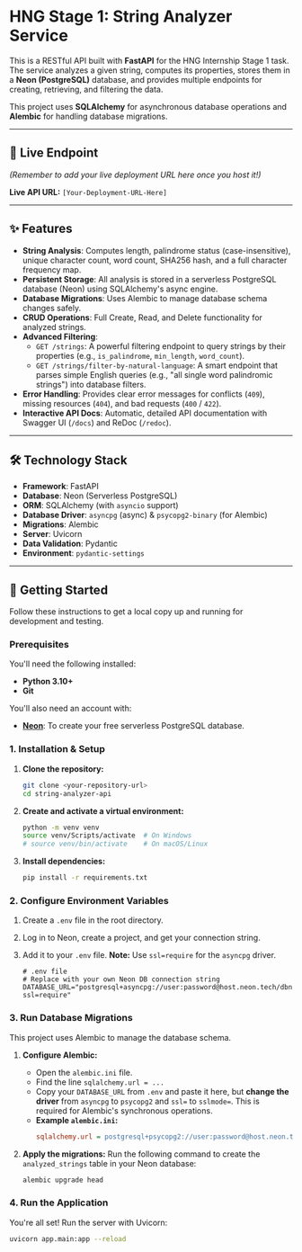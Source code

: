 # HNG Stage 1: String Analyzer Service

This is a RESTful API built with **FastAPI** for the HNG Internship Stage 1 task. The service analyzes a given string, computes its properties, stores them in a **Neon (PostgreSQL)** database, and provides multiple endpoints for creating, retrieving, and filtering the data.

This project uses **SQLAlchemy** for asynchronous database operations and **Alembic** for handling database migrations.

---

## 🚀 Live Endpoint

*(Remember to add your live deployment URL here once you host it!)*

**Live API URL:** `[Your-Deployment-URL-Here]`

---

## ✨ Features

- **String Analysis**: Computes length, palindrome status (case-insensitive), unique character count, word count, SHA256 hash, and a full character frequency map.
- **Persistent Storage**: All analysis is stored in a serverless PostgreSQL database (Neon) using SQLAlchemy's async engine.
- **Database Migrations**: Uses Alembic to manage database schema changes safely.
- **CRUD Operations**: Full Create, Read, and Delete functionality for analyzed strings.
- **Advanced Filtering**:
    - `GET /strings`: A powerful filtering endpoint to query strings by their properties (e.g., `is_palindrome`, `min_length`, `word_count`).
    - `GET /strings/filter-by-natural-language`: A smart endpoint that parses simple English queries (e.g., "all single word palindromic strings") into database filters.
- **Error Handling**: Provides clear error messages for conflicts (`409`), missing resources (`404`), and bad requests (`400` / `422`).
- **Interactive API Docs**: Automatic, detailed API documentation with Swagger UI (`/docs`) and ReDoc (`/redoc`).

---

## 🛠️ Technology Stack

- **Framework**: FastAPI
- **Database**: Neon (Serverless PostgreSQL)
- **ORM**: SQLAlchemy (with `asyncio` support)
- **Database Driver**: `asyncpg` (async) & `psycopg2-binary` (for Alembic)
- **Migrations**: Alembic
- **Server**: Uvicorn
- **Data Validation**: Pydantic
- **Environment**: `pydantic-settings`

---

## 🚀 Getting Started

Follow these instructions to get a local copy up and running for development and testing.

### Prerequisites

You'll need the following installed:
- **Python 3.10+**
- **Git**

You'll also need an account with:
- **[Neon](https://neon.tech/)**: To create your free serverless PostgreSQL database.

### 1. Installation & Setup

1.  **Clone the repository:**
    ```bash
    git clone <your-repository-url>
    cd string-analyzer-api
    ```

2.  **Create and activate a virtual environment:**
    ```bash
    python -m venv venv
    source venv/Scripts/activate  # On Windows
    # source venv/bin/activate    # On macOS/Linux
    ```

3.  **Install dependencies:**
    ```bash
    pip install -r requirements.txt
    ```

### 2. Configure Environment Variables

1.  Create a `.env` file in the root directory.
2.  Log in to Neon, create a project, and get your connection string.
3.  Add it to your `.env` file. **Note:** Use `ssl=require` for the `asyncpg` driver.

    ```.env
    # .env file
    # Replace with your own Neon DB connection string
    DATABASE_URL="postgresql+asyncpg://user:password@host.neon.tech/dbname?ssl=require"
    ```

### 3. Run Database Migrations

This project uses Alembic to manage the database schema.

1.  **Configure Alembic:**
    - Open the `alembic.ini` file.
    - Find the line `sqlalchemy.url = ...`
    - Copy your `DATABASE_URL` from `.env` and paste it here, but **change the driver** from `asyncpg` to `psycopg2` and `ssl=` to `sslmode=`. This is required for Alembic's synchronous operations.
    - **Example `alembic.ini`:**
      ```ini
      sqlalchemy.url = postgresql+psycopg2://user:password@host.neon.tech/dbname?sslmode=require
      ```

2.  **Apply the migrations:**
    Run the following command to create the `analyzed_strings` table in your Neon database:
    ```bash
    alembic upgrade head
    ```

### 4. Run the Application

You're all set! Run the server with Uvicorn:

```bash
uvicorn app.main:app --reload